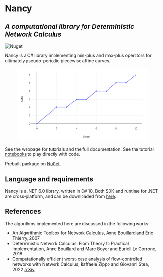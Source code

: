 # Nancy
## _A computational library for Deterministic Network Calculus_

![Nuget](https://img.shields.io/nuget/v/Unipi.Nancy)

Nancy is a C# library implementing min-plus and max-plus operators for ultimately pseudo-periodic piecewise affine curves.

<figure>
    <img src="./img/01.png" alt="Plot of a generic NC curve"/>
</figure>

See the [webpage](https://rzippo.github.io/nancy/) for tutorials and the full documentation.
See the [tutorial notebooks](./examples/) to play directly with code.

Prebuilt package on [NuGet](https://www.nuget.org/packages/Unipi.Nancy/).

## Language and requirements

Nancy is a .NET 6.0 library, written in C# 10.
Both SDK and runtime for .NET are cross-platform, and can be downloaded from [here](https://dotnet.microsoft.com/en-us/download).

## References

The algorithms implemented here are discussed in the following works:

* An Algorithmic Toolbox for Network Calculus, Anne Bouillard and Éric Thierry, 2007
* Deterministic Network Calculus: From Theory to Practical Implementation, Anne Bouillard and Marc Boyer and Euriell Le Corronc, 2018
* Computationally efficient worst-case analysis of flow-controlled networks with Network Calculus, Raffaele Zippo and Giovanni Stea, 2022 [arXiv](https://arxiv.org/abs/2203.02497)
